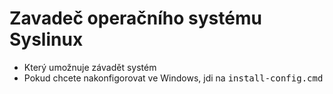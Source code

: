 # Zavadeč operačního systému Syslinux

- Který umožnuje závadět systém
- Pokud chcete nakonfigorovat ve Windows, jdi na <kbd>install-config.cmd</kbd>
